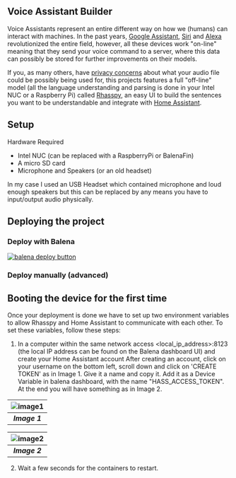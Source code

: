 ## Voice Assistant Builder

Voice Assistants represent an entire different way on how we (humans) can interact with machines. In the past years, [Google Assistant](https://assistant.google.com/), [Siri](https://www.apple.com/siri/) and [Alexa](https://www.alexa.com/) revolutionized the entire field, however, all these devices work "on-line" meaning that they send your voice command to a server, where this data can possibly be stored for further improvements on their models. 

If you, as many others, have [privacy concerns](https://www.theguardian.com/technology/2019/oct/09/alexa-are-you-invading-my-privacy-the-dark-side-of-our-voice-assistants) about what your audio file could be possibly being used for, this projects features a full "off-line" model (all the language understanding and parsing is done in your Intel NUC or a Raspberry Pi) called [Rhasspy](https://rhasspy.readthedocs.io/en/latest/), an easy UI to build the sentences you want to be understandable and integrate with [Home Assistant](https://www.home-assistant.io/).

## Setup

Hardware Required
 - Intel NUC (can be replaced with a RaspberryPi or BalenaFin)
 - A micro SD card
 - Microphone and Speakers (or an old headset)

In my case I used an USB Headset which contained microphone and loud enough speakers but this can be replaced by any means you have to input/output audio physically.

## Deploying the project 
### Deploy with Balena

[![balena deploy button](https://www.balena.io/deploy.svg)](https://dashboard.balena-cloud.com/deploy?repoUrl=https://github.com/otaviojacobi/balena-voice-assistant)



### Deploy manually (advanced)

## Booting the device for the first time

Once your deployment is done we have to set up two environment variables to allow Rhasspy and Home Assistant to communicate with each other. To set these variables, follow these steps:


1) In a computer within the same network access <local_ip_address>:8123 (the local IP address can be found on the Balena dashboard UI) and create your Home Assistant account
   After creating an account, click on your username on the bottom left, scroll down and click on 'CREATE TOKEN' as in Image 1. Give it a name and copy it. Add it as a Device Variable in balena dashboard, with the name "HASS_ACCESS_TOKEN". 
   At the end you will have something as in Image 2.

| ![image1](https://github.com/otaviojacobi/balena-voice-assistant/blob/main/docs/1.png?raw=true) |
|:--:|
|___Image 1___|

| ![image2](https://github.com/otaviojacobi/balena-voice-assistant/blob/main/docs/2.png?raw=true) |
|:--:|
|___Image 2___|

2) Wait a few seconds for the containers to restart.